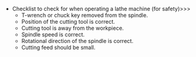 - Checklist to check for when operating a lathe machine (for safety)>>>
    - T-wrench or chuck key removed from the spindle.
    - Position of the cutting tool is correct.
    - Cutting tool is away from the workpiece.
    - Spindle speed is correct.
    - Rotational direction of the spindle is correct.
    - Cutting feed should be small.
